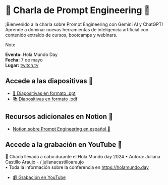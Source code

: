 # 🤖 Charla de Prompt Engineering 🧠
¡Bienvenido a la charla sobre Prompt Engineering con Gemini AI y ChatGPT! Aprende a dominar nuevas herramientas de inteligencia artificial con contenido extraído de cursos, bootcamps y webinars.

> [!NOTE]
> **Evento:** Hola Mundo Day  
> **Fecha:** 7 de mayo  
> **Lugar:** [twitch.tv](https://www.twitch.tv)

## Accede a las diapositivas 🚀

- [🎯 Diapositivas en formato .ppt](https://docs.google.com/presentation/d/1b7V5IFVLw2qMbJ0DI2_9sYYChcsRiF6v/edit?usp=drive_link&ouid=101757647096398765195&rtpof=true&sd=true)
- [📚 Diapositivas en formato .pdf](https://drive.google.com/file/d/1F3ttVPu8n3a6bWZwNQtv1OpTtnZ7BAU8/view?usp=drive_link)

## Recursos adicionales en Notion 📌

- [Notion sobre Prompt Engineering en español 🔎](https://twisty-receipt-2f6.notion.site/Prompts-en-Espa-ol-17cc22116249492c8d5a0aa7382809a9)

## Accede a la grabación en YouTube 🎥

📢  Charla llevada a cabo durante el Hola Mundo day 2024
• Autora: Juliana Castillo Araujo -   / julianacastilloaraujo  
• Toda la información sobre la conferencia en https://holamundo.day

- [📹 Grabación en YouTube](https://youtu.be/REhrWtTQsuo?si=X5UKMrzeIAOY-6f6)
